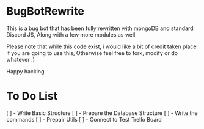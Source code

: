 # BugBotRewrite
This is a bug bot that has been fully rewritten with mongoDB and standard Discord JS, Along with a few more modules as well

Please note that while this code exist, i would like a bit of credit taken place if you are going to use this, 
Otherwise feel free to fork, modify or do whatever :)

Happy hacking

# To Do List

[ ] - Write Basic Structure
[ ] - Prepare the Database Structure
[ ] - Write the commands
[ ] - Prepair Utils
[ ] - Connect to Test Trello Board